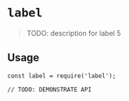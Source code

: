# `label`

> TODO: description for label 5

## Usage

```
const label = require('label');

// TODO: DEMONSTRATE API
```
